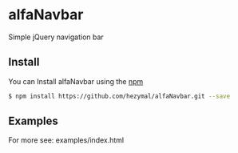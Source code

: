 # alfaNavbar

Simple jQuery navigation bar


## Install

You can Install alfaNavbar using the [npm](http://npmjs.org)

```sh
$ npm install https://github.com/hezymal/alfaNavbar.git --save
```


## Examples

For more see: examples/index.html